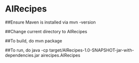 # AIRecipes

##Ensure Maven is installed via mvn -version

##Change current directory to AIRecipes

##To build, do mvn package

##To run, do java -cp target/AIRecipes-1.0-SNAPSHOT-jar-with-dependencies.jar airecipes.AIRecipes
